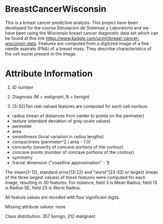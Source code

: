 # BreastCancerWisconsin

This is a breast cancer predictive analysis. This project have been developed for the course Simulacion de Sistemas y Laboratorio and we have been using the 
Wisconsin breast cancer diagnostic data set which can be found at this link https://www.kaggle.com/uciml/breast-cancer-wisconsin-data.
Features are computed from a digitized image of a fine needle aspirate (FNA) of a breast mass. They describe characteristics of the cell nuclei present in the image.

# Attribute Information

1. ID number

2. Diagnosis (M = malignant, B = benign)

3. (3-32)Ten real-valued features are computed for each cell nucleus:

  * radius (mean of distances from center to points on the perimeter)
  * texture (standard deviation of gray-scale values)
  * perimeter
  * area
  * smoothness (local variation in radius lengths)
  * compactness (perimeter^2 / area - 1.0)
  * concavity (severity of concave portions of the contour)
  * concave points (number of concave portions of the contour)
  * symmetry
  * fractal dimension ("coastline approximation" - 1)

The mean(3-12), standard error(13-22) and "worst"(23-32) or largest (mean of the three largest values) of these features were computed for each image, resulting 
in 30 features. For instance, field 3 is Mean Radius, field 13 is Radius SE, field 23 is Worst Radius.

All feature values are recoded with four significant digits.

Missing attribute values: none

Class distribution: 357 benign, 212 malignant
